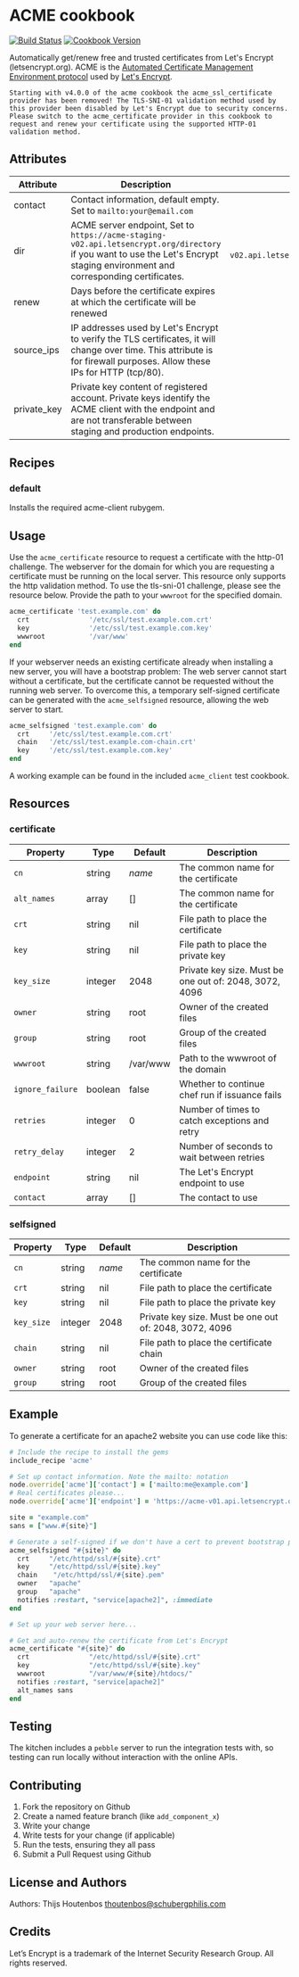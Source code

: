 # ACME cookbook

[![Build Status](https://travis-ci.org/schubergphilis/chef-acme.svg)](https://travis-ci.org/schubergphilis/chef-acme)
[![Cookbook Version](https://img.shields.io/cookbook/v/acme.svg)](https://supermarket.chef.io/cookbooks/acme)

Automatically get/renew free and trusted certificates from Let's Encrypt (letsencrypt.org).
ACME is the [Automated Certificate Management Environment protocol][1] used by [Let's Encrypt][2].

```
Starting with v4.0.0 of the acme cookbook the acme_ssl_certificate provider has been removed! The TLS-SNI-01 validation method used by this provider been disabled by Let's Encrypt due to security concerns. Please switch to the acme_certificate provider in this cookbook to request and renew your certificate using the supported HTTP-01 validation method.
```

## Attributes

| Attribute      | Description                                                                                                                                                                    | Default                                          |
| -------------- | ------------------------------------------------------------------------------------------------------------------------------------------------------------------------       | --------------------------------------:          |
| contact        | Contact information, default empty. Set to `mailto:your@email.com`                                                                                                             | []                                               |
| dir            | ACME server endpoint, Set to `https://acme-staging-v02.api.letsencrypt.org/directory` if you want to use the Let's Encrypt staging environment and corresponding certificates. | `https://acme-v02.api.letsencrypt.org/directory` |
| renew          | Days before the certificate expires at which the certificate will be renewed                                                                                                   | 30                                               |
| source_ips     | IP addresses used by Let's Encrypt to verify the TLS certificates, it will change over time. This attribute is for firewall purposes. Allow these IPs for HTTP (tcp/80).       | ['66.133.109.36']                                |
| private_key    | Private key content of registered account. Private keys identify the ACME client with the endpoint and are not transferable between staging and production endpoints.          | nil                                              |

## Recipes

### default

Installs the required acme-client rubygem.

## Usage

Use the `acme_certificate` resource to request a certificate with the http-01 challenge. The webserver for the domain for which you are requesting a certificate must be running on the local server. This resource only supports the http validation method. To use the tls-sni-01 challenge, please see the resource below. Provide the path to your `wwwroot` for the specified domain.

```ruby
acme_certificate 'test.example.com' do
  crt               '/etc/ssl/test.example.com.crt'
  key               '/etc/ssl/test.example.com.key'
  wwwroot           '/var/www'
end
```

If your webserver needs an existing certificate already when installing a new server, you will have a bootstrap problem: The web server cannot start without a certificate, but the certificate cannot be requested without the running web server. To overcome this, a temporary self-signed certificate can be generated with the `acme_selfsigned` resource, allowing the web server to start.

```ruby
acme_selfsigned 'test.example.com' do
  crt     '/etc/ssl/test.example.com.crt'
  chain   '/etc/ssl/test.example.com-chain.crt'
  key     '/etc/ssl/test.example.com.key'
end
```

A working example can be found in the included `acme_client` test cookbook.

## Resources

### certificate

| Property            | Type    | Default  | Description                                            |
|  ---                |  ---    |  ---     |  ---                                                   |
| `cn`                | string  | _name_   | The common name for the certificate                    |
| `alt_names`         | array   | []       | The common name for the certificate                    |
| `crt`               | string  | nil      | File path to place the certificate                     |
| `key`               | string  | nil      | File path to place the private key                     |
| `key_size`          | integer | 2048     | Private key size. Must be one out of: 2048, 3072, 4096 |
| `owner`             | string  | root     | Owner of the created files                             |
| `group`             | string  | root     | Group of the created files                             |
| `wwwroot`           | string  | /var/www | Path to the wwwroot of the domain                      |
| `ignore_failure`    | boolean | false    | Whether to continue chef run if issuance fails         |
| `retries`           | integer | 0        | Number of times to catch exceptions and retry          |
| `retry_delay`       | integer | 2        | Number of seconds to wait between retries              |
| `endpoint`          | string  | nil      | The Let's Encrypt endpoint to use                      |
| `contact`           | array   | []       | The contact to use                                     |

### selfsigned

| Property         | Type    | Default  | Description                                            |
|  ---             |  ---    |  ---     |  ---                                                   |
| `cn`             | string  | _name_   | The common name for the certificate                    |
| `crt`            | string  | nil      | File path to place the certificate                     |
| `key`            | string  | nil      | File path to place the private key                     |
| `key_size`       | integer | 2048     | Private key size. Must be one out of: 2048, 3072, 4096 |
| `chain`          | string  | nil      | File path to place the certificate chain               |
| `owner`          | string  | root     | Owner of the created files                             |
| `group`          | string  | root     | Group of the created files                             |

## Example

To generate a certificate for an apache2 website you can use code like this:

```ruby
# Include the recipe to install the gems
include_recipe 'acme'

# Set up contact information. Note the mailto: notation
node.override['acme']['contact'] = ['mailto:me@example.com']
# Real certificates please...
node.override['acme']['endpoint'] = 'https://acme-v01.api.letsencrypt.org'

site = "example.com"
sans = ["www.#{site}"]

# Generate a self-signed if we don't have a cert to prevent bootstrap problems
acme_selfsigned "#{site}" do
  crt     "/etc/httpd/ssl/#{site}.crt"
  key     "/etc/httpd/ssl/#{site}.key"
  chain    "/etc/httpd/ssl/#{site}.pem"
  owner   "apache"
  group   "apache"
  notifies :restart, "service[apache2]", :immediate
end

# Set up your web server here...

# Get and auto-renew the certificate from Let's Encrypt
acme_certificate "#{site}" do
  crt               "/etc/httpd/ssl/#{site}.crt"
  key               "/etc/httpd/ssl/#{site}.key"
  wwwroot           "/var/www/#{site}/htdocs/"
  notifies :restart, "service[apache2]"
  alt_names sans
end
```

## Testing

The kitchen includes a `pebble` server to run the integration tests with, so testing can run locally without interaction with the online APIs.

## Contributing

1. Fork the repository on Github
2. Create a named feature branch (like `add_component_x`)
3. Write your change
4. Write tests for your change (if applicable)
5. Run the tests, ensuring they all pass
6. Submit a Pull Request using Github

## License and Authors

Authors: Thijs Houtenbos <thoutenbos@schubergphilis.com>

## Credits

Let’s Encrypt is a trademark of the Internet Security Research Group. All rights reserved.

[1]: https://ietf-wg-acme.github.io/acme/
[2]: https://letsencrypt.org/
